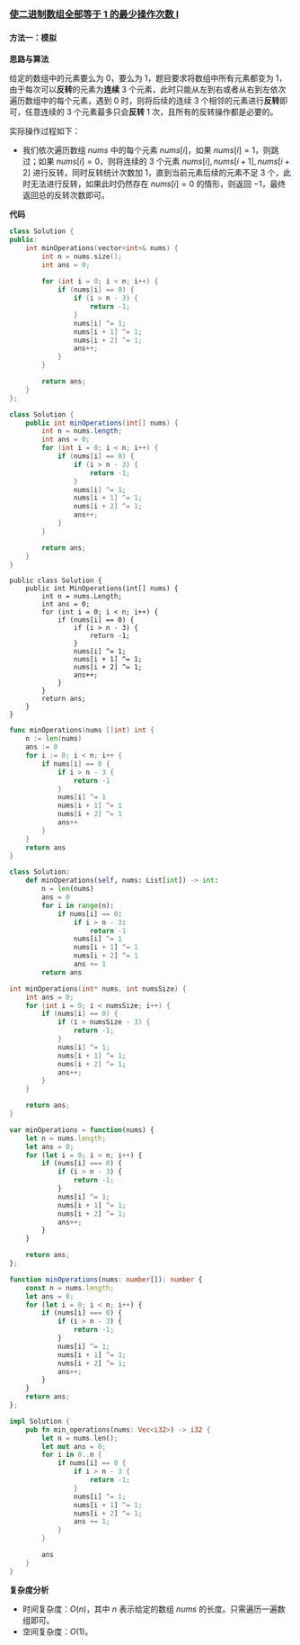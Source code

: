 ### [使二进制数组全部等于 1 的最少操作次数 I](https://leetcode.cn/problems/minimum-operations-to-make-binary-array-elements-equal-to-one-i/solutions/2928190/shi-er-jin-zhi-shu-zu-quan-bu-deng-yu-1-lx2nx/)

#### 方法一：模拟

**思路与算法**

给定的数组中的元素要么为 $0$，要么为 $1$，题目要求将数组中所有元素都变为 $1$，由于每次可以**反转**的元素为**连续** $3$ 个元素，此时只能从左到右或者从右到左依次遍历数组中的每个元素，遇到 $0$ 时，则将后续的连续 $3$ 个相邻的元素进行**反转**即可，任意连续的 $3$ 个元素最多只会**反转** $1$ 次，且所有的反转操作都是必要的。

实际操作过程如下：

- 我们依次遍历数组 $nums$ 中的每个元素 $nums[i]$，如果 $nums[i]=1$，则跳过；如果 $nums[i]=0$，则将连续的 $3$ 个元素 $nums[i],nums[i+1],nums[i+2]$ 进行反转，同时反转统计次数加 $1$，直到当前元素后续的元素不足 $3$ 个，此时无法进行反转，如果此时仍然存在 $nums[i]=0$ 的情形，则返回 $−1$，最终返回总的反转次数即可。

**代码**

```C++
class Solution {
public:
    int minOperations(vector<int>& nums) {
        int n = nums.size();
        int ans = 0;
        
        for (int i = 0; i < n; i++) {
            if (nums[i] == 0) {
                if (i > n - 3) {
                    return -1;
                }
                nums[i] ^= 1;
                nums[i + 1] ^= 1;
                nums[i + 2] ^= 1;
                ans++;
            }
        }

        return ans;
    }
};
```

```Java
class Solution {
    public int minOperations(int[] nums) {
        int n = nums.length;
        int ans = 0;
        for (int i = 0; i < n; i++) {
            if (nums[i] == 0) {
                if (i > n - 3) {
                    return -1;
                }
                nums[i] ^= 1;
                nums[i + 1] ^= 1;
                nums[i + 2] ^= 1;
                ans++;
            }
        }

        return ans;
    }
}
```

```CSharp
public class Solution {
    public int MinOperations(int[] nums) {
        int n = nums.Length;
        int ans = 0;
        for (int i = 0; i < n; i++) {
            if (nums[i] == 0) {
                if (i > n - 3) {
                    return -1;
                }
                nums[i] ^= 1;
                nums[i + 1] ^= 1;
                nums[i + 2] ^= 1;
                ans++;
            }
        }
        return ans;
    }
}
```

```Go
func minOperations(nums []int) int {
    n := len(nums)
    ans := 0
    for i := 0; i < n; i++ {
        if nums[i] == 0 {
            if i > n - 3 {
                return -1
            }
            nums[i] ^= 1
            nums[i + 1] ^= 1
            nums[i + 2] ^= 1
            ans++
        }
    }
    return ans
}
```

```Python
class Solution:
    def minOperations(self, nums: List[int]) -> int:
        n = len(nums)
        ans = 0
        for i in range(n):
            if nums[i] == 0:
                if i > n - 3:
                    return -1
                nums[i] ^= 1
                nums[i + 1] ^= 1
                nums[i + 2] ^= 1
                ans += 1
        return ans
```

```C
int minOperations(int* nums, int numsSize) {
    int ans = 0;
    for (int i = 0; i < numsSize; i++) {
        if (nums[i] == 0) {
            if (i > numsSize - 3) {
                return -1;
            }
            nums[i] ^= 1;
            nums[i + 1] ^= 1;
            nums[i + 2] ^= 1;
            ans++;
        }
    }

    return ans;
}
```

```JavaScript
var minOperations = function(nums) {
    let n = nums.length;
    let ans = 0;
    for (let i = 0; i < n; i++) {
        if (nums[i] === 0) {
            if (i > n - 3) {
                return -1;
            }
            nums[i] ^= 1;
            nums[i + 1] ^= 1;
            nums[i + 2] ^= 1;
            ans++;
        }
    }

    return ans;
};
```

```TypeScript
function minOperations(nums: number[]): number {
    const n = nums.length;
    let ans = 0;
    for (let i = 0; i < n; i++) {
        if (nums[i] === 0) {
            if (i > n - 3) {
                return -1;
            }
            nums[i] ^= 1;
            nums[i + 1] ^= 1;
            nums[i + 2] ^= 1;
            ans++;
        }
    }
    return ans;
};
```

```Rust
impl Solution {
    pub fn min_operations(nums: Vec<i32>) -> i32 {
        let n = nums.len();
        let mut ans = 0;
        for i in 0..n {
            if nums[i] == 0 {
                if i > n - 3 {
                    return -1;
                }
                nums[i] ^= 1;
                nums[i + 1] ^= 1;
                nums[i + 2] ^= 1;
                ans += 1;
            }
        }

        ans
    }
}
```

**复杂度分析**

- 时间复杂度：$O(n)$，其中 $n$ 表示给定的数组 $nums$ 的长度。只需遍历一遍数组即可。
- 空间复杂度：$O(1)$。
